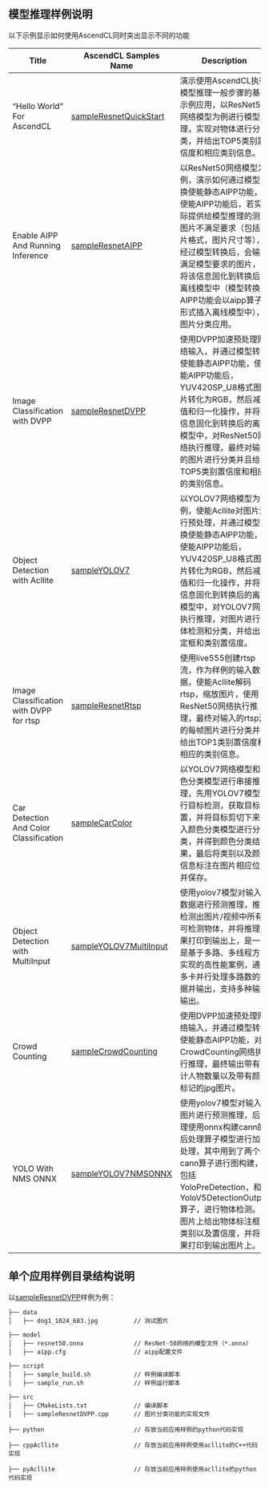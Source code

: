 ## 模型推理样例说明

以下示例显示如何使用AscendCL同时突出显示不同的功能

<!--注：AscendCL样例仅用于说明目的，不用作生产质量代码的示例-->

| Title  | AscendCL Samples Name  | Description  |
|---|---|---|
| “Hello World” For AscendCL | [sampleResnetQuickStart](https://gitee.com/ascend/samples/tree/master/inference/modelInference/sampleResnetQuickStart)  | 演示使用AscendCL执行模型推理一般步骤的基础示例应用，以ResNet50网络模型为例进行模型推理，实现对物体进行分类，并给出TOP5类别置信度和相应类别信息。  |
| Enable AIPP And Running Inference | [sampleResnetAIPP](https://gitee.com/ascend/samples/tree/master/inference/modelInference/sampleResnetAIPP)  | 以ResNet50网络模型为例，演示如何通过模型转换使能静态AIPP功能，使能AIPP功能后，若实际提供给模型推理的测试图片不满足要求（包括图片格式，图片尺寸等），经过模型转换后，会输出满足模型要求的图片，并将该信息固化到转换后的离线模型中（模型转换后AIPP功能会以aipp算子形式插入离线模型中），图片分类应用。 |
| Image Classification with DVPP | [sampleResnetDVPP](https://gitee.com/ascend/samples/tree/master/inference/modelInference/sampleResnetDVPP)  | 使用DVPP加速预处理网络输入，并通过模型转换使能静态AIPP功能，使能AIPP功能后，YUV420SP_U8格式图片转化为RGB，然后减均值和归一化操作，并将该信息固化到转换后的离线模型中，对ResNet50网络执行推理，最终对输入的图片进行分类并且给出TOP5类别置信度和相应的类别信息。 |
| Object Detection with Acllite| [sampleYOLOV7](https://gitee.com/ascend/samples/tree/master/inference/modelInference/sampleYOLOV7)  | 以YOLOV7网络模型为例，使能Acllite对图片进行预处理，并通过模型转换使能静态AIPP功能，使能AIPP功能后，YUV420SP_U8格式图片转化为RGB，然后减均值和归一化操作，并将该信息固化到转换后的离线模型中，对YOLOV7网络执行推理，对图片进行物体检测和分类，并给出标定框和类别置信度。 |
| Image Classification with DVPP for rtsp| [sampleResnetRtsp](https://gitee.com/ascend/samples/tree/master/inference/modelInference/sampleResnetRtsp)  | 使用live555创建rtsp流，作为样例的输入数据，使能Acllite解码rtsp，缩放图片，使用ResNet50网络执行推理，最终对输入的rtsp流的每帧图片进行分类并且给出TOP1类别置信度和相应的类别信息。 |
| Car Detection And Color Classification | [sampleCarColor](https://gitee.com/ascend/samples/tree/master/inference/modelInference/sampleCarColor)  | 以YOLOV7网络模型和颜色分类模型进行串接推理，先用YOLOV7模型进行目标检测，获取目标位置，并将目标剪切下来送入颜色分类模型进行分类，并得到颜色分类结果，最后将类别以及颜色信息标注在图片相应位置并保存。 |
| Object Detection with MultiInput | [sampleYOLOV7MultiInput](https://gitee.com/ascend/samples/tree/master/inference/modelInference/sampleYOLOV7MultiInput)  | 使用yolov7模型对输入数据进行预测推理，推理检测出图片/视频中所有可检测物体，并将推理结果打印到输出上，是一个是基于多路、多线程方案实现的高性能案例，通过多卡并行处理多路数的数据并输出，支持多种输入输出。 |
| Crowd Counting | [sampleCrowdCounting](https://gitee.com/ascend/samples/tree/master/inference/modelInference/sampleCrowdCounting)  | 使用DVPP加速预处理网络输入，并通过模型转换使能静态AIPP功能，对CrowdCounting网络执行推理，最终输出带有统计人物数量以及带有颜色标记的jpg图片。 |
| YOLO With NMS ONNX | [sampleYOLOV7NMSONNX](https://gitee.com/ascend/samples/tree/master/inference/modelInference/sampleYOLOV7NMSONNX)  | 使用yolov7模型对输入图片进行预测推理，后处理使用onnx构建cann的后处理算子模型进行加速处理，其中用到了两个cann算子进行图构建，包括YoloPreDetection，和YoloV5DetectionOutput算子，进行物体检测。在图片上给出物体标注框，类别以及置信度，并将结果打印到输出图片上。 |


## 单个应用样例目录结构说明
以[sampleResnetDVPP](https://gitee.com/ascend/samples/tree/master/inference/modelInference/sampleResnetDVPP)样例为例：

```
├── data
│   ├── dog1_1024_683.jpg          // 测试图片

├── model           
│   ├── resnet50.onnx              // ResNet-50网络的模型文件（*.onnx） 
│   ├── aipp.cfg                   // aipp配置文件

├── script                         
│   ├── sample_build.sh            // 样例编译脚本       
│   ├── sample_run.sh              // 样例运行脚本    
                          
├── src                            
│   ├── CMakeLists.txt             // 编译脚本
│   ├── sampleResnetDVPP.cpp       // 图片分类功能的实现文件        

├── python                         // 存放当前应用样例的python代码实现

├── cppAcllite                     // 存放当前应用样例使用acllite的C++代码实现

├── pyAcllite                      // 存放当前应用样例使用acllite的python代码实现
       
```
